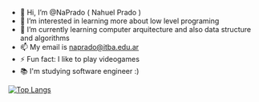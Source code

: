 - 👋 Hi, I’m @NaPrado ( Nahuel Prado )
- 👀 I’m interested in learning more about low level programing
- 🌱 I’m currently learning computer arquitecture and also data structure and algorithms
- 📫 My email is naprado@itba.edu.ar
- ⚡ Fun fact: I like to play videogames
- 📚 I'm studying software engineer :)



[![Top Langs](https://github-readme-stats-git-masterrstaa-rickstaa.vercel.app/api/top-langs/?username=NaPrado)](https://github.com/anuraghazra/github-readme-stats)


